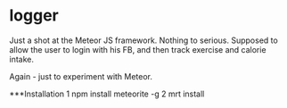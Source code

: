 logger
======
Just a shot at the Meteor JS framework.
Nothing to serious.
Supposed to allow the user to login with his FB, and then track exercise and calorie intake.

Again - just to experiment with Meteor.

***Installation
 1 npm install meteorite -g
 2 mrt install
